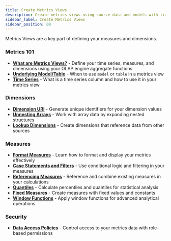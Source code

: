 ```yaml
---
title: Create Metrics Views
description: Create metrics views using source data and models with time, dimensions, and measures
sidebar_label: Create Metrics Views
sidebar_position: 00
---
```


Metrics Views are a key part of defining your measures and dimensions. 

### Metrics 101
- [**What are Metrics Views?**](/build/metrics-view/what-are-metrics-views) - Define your time series, measures, and dimensions using your OLAP engine aggregate functions
- [**Underlying Model/Table**](/build/metrics-view/time-series) - When to use `model` or `table` in a metrics view
- [**Time Series**](/build/metrics-view/time-series) - What is a time series column and how to use it in your metrics view

### Dimensions
- [**Dimension URI**](/build/metrics-view/dimensions/dimension-uri) - Generate unique identifiers for your dimension values
- [**Unnesting Arrays**](/build/metrics-view/dimensions/unnesting) - Work with array data by expanding nested structures
- [**Lookup Dimensions**](/build/metrics-view/dimensions/lookup) - Create dimensions that reference data from other sources

### Measures
- [**Format Measures**](/build/metrics-view/measures/measure-formatting) - Learn how to format and display your metrics effectively
- [**Case Statements and Filters**](/build/metrics-view/measures/case-statements) - Use conditional logic and filtering in your measures
- [**Referencing Measures**](/build/metrics-view/measures/referencing) - Reference and combine existing measures in your calculations
- [**Quantiles**](/build/metrics-view/measures/quantiles) - Calculate percentiles and quantiles for statistical analysis
- [**Fixed Measures**](/build/metrics-view/measures/fixed-measures) - Create measures with fixed values and constants
- [**Window Functions**](/build/metrics-view/measures/windows) - Apply window functions for advanced analytical operations

### Security 
- [**Data Access Policies**](/build/metrics-view/security) - Control access to your metrics data with role-based permissions